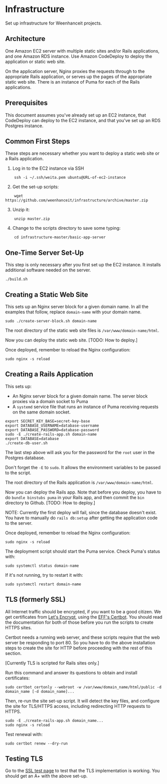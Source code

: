 # Infrastructure
Set up infrastructure for Weenhanceit projects.

## Architecture
One Amazon EC2 server with multiple static sites and/or Rails applications,
and one Amazon RDS instance.
Use Amazon CodeDeploy to deploy the application or static web site.

On the application server,
Nginx proxies the requests through to the appropriate Rails application,
or serves up the pages of the appropriate static web site.
There is an instance of Puma for each of the Rails applications.

## Prerequisites
This document assumes you've already set up an EC2 instance,
that CodeDeploy can deploy to the EC2 instance,
and that you've set up an RDS Postgres instance.

## Common First Steps
These steps are necessary whether you want to deploy
a static web site
or a Rails application.

1. Log in to the EC2 instance via SSH
```
    ssh -i ~/.ssh/weita.pem ubuntu@URL-of-ec2-instance
```
2. Get the set-up scripts:
```
    wget https://github.com/weenhanceit/infrastructure/archive/master.zip
```
3. Unzip it:
```
    unzip master.zip
```
4. Change to the scripts directory to save some typing:
```
    cd infrastructure-master/basic-app-server
```

## One-Time Server Set-Up
This step is only necessary after you first set up the EC2 instance.
It installs additional software needed on the server.
```
./build.sh
```

## Creating a Static Web Site
This sets up an Nginx server block for a given domain name.
In all the examples that follow,
replace `domain-name` with your domain name.
```
sudo ./create-server-block.sh domain-name
```
The root directory of the static web site files is `/var/www/domain-name/html`.

Now you can deploy the static web site. [TODO: How to deploy.]

Once deployed, remember to reload the Nginx configuration:
```
sudo nginx -s reload
```

## Creating a Rails Application
This sets up:

* An Nginx server block for a given domain name. The server block proxies via a domain socket to Puma
* A `systemd` service file that runs an instance of Puma
receiving requests on the same domain socket.
```
export SECRET_KEY_BASE=secret-key-base
export DATABASE_USERNAME=database-username
export DATABASE_PASSWORD=database-password
sudo -E ./create-rails-app.sh domain-name
export DATABASE=database
./create-db-user.sh
```
The last step above will ask you for the password for the `root` user in the Postgres database.

Don't forget the `-E` to `sudo`. It allows the environment variables to be passed to the script.

The root directory of the Rails application is `/var/www/domain-name/html`.

Now you can deploy the Rails app.
Note that before you deploy,
you have to do `bundle binstubs puma`
in your Rails app, and then commit the `bin` directory to Github. [TODO: How to deploy.]

NOTE: Currently the first deploy will fail,
since the database doesn't exist.
You have to manually do `rails db:setup`
after getting the application code to the server.

Once deployed, remember to reload the Nginx configuration:
```
sudo nginx -s reload
```
The deployment script should start the Puma service.
Check Puma's status with:
```
sudo systemctl status domain-name
```
If it's not running, try to restart it with:
```
sudo systemctl restart domain-name
```

## TLS (formerly SSL)
All Internet traffic should be encrypted,
if you want to be a good citizen.
We get certificates from [Let's Encrypt](https://letsencrypt.org),
using the [EFF's Certbot](https://certbot.eff.org).
You should read the documentation for both of those
before you run the scripts to create HTTPS sites.

Certbot needs a running web server,
and these scripts require that the web server be responding to port 80.
So you have to do the above installation steps
to create the site for HTTP
before proceeding with the rest of this section.

[Currently TLS is scripted for Rails sites only.]

Run this command and answer its questions to obtain and install certificates:

```
sudo certbot certonly --webroot -w /var/www/domain_name/html/public -d domain_name [-d domain_name]...
```

Then, re-run the site set-up script.
It will detect the key files,
and configure the site for TLS/HTTPS access,
including redirecting HTTP requests to HTTPS.

```
sudo -E ./create-rails-app.sh domain_name...
sudo nginx -s reload
```

Test renewal with:

```
sudo certbot renew --dry-run
```

## Testing TLS
Go to the [SSL test page](https://www.ssllabs.com/ssltest/)
to test that the TLS implementation is working.
You should get an A+ with the above set-up.
